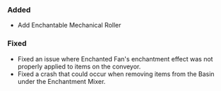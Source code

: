 ### Added

- Add Enchantable Mechanical Roller

### Fixed

- Fixed an issue where Enchanted Fan's enchantment effect was not properly applied to items on the conveyor.
- Fixed a crash that could occur when removing items from the Basin under the Enchantment Mixer.